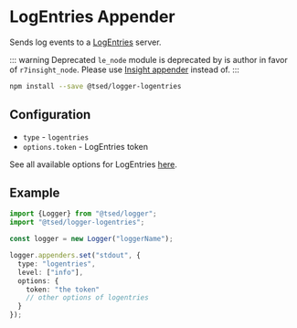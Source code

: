 # LogEntries Appender

<Banner src="/logentries.svg" height="120" href="https://logentries.com/"></Banner>

Sends log events to a [LogEntries](https://logentries.com/) server.

::: warning Deprecated
`le_node` module is deprecated by is author in favor of `r7insight_node`.
Please use [Insight appender](/appenders/insight.md) instead of.
:::

```bash
npm install --save @tsed/logger-logentries
```

## Configuration

- `type` - `logentries`
- `options.token` - LogEntries token

See all available options for LogEntries [here](https://www.npmjs.com/package/le_node).

## Example

```typescript
import {Logger} from "@tsed/logger";
import "@tsed/logger-logentries";

const logger = new Logger("loggerName");

logger.appenders.set("stdout", {
  type: "logentries",
  level: ["info"],
  options: {
    token: "the token"
    // other options of logentries
  }
});
```
